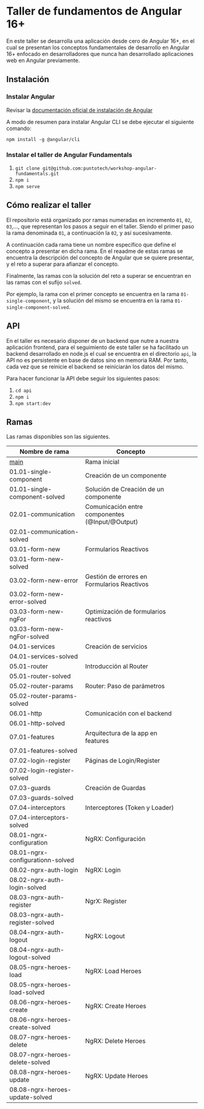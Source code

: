 # Taller de fundamentos de Angular 16+

En este taller se desarrolla una aplicación desde cero de Angular 16+, en el cual se presentan los conceptos fundamentales de desarrollo en Angular 16+ enfocado en desarrolladores que nunca han desarrollado aplicaciones web en Angular previamente.

## Instalación

### Instalar Angular

Revisar la [documentación oficial de instalación de Angular](https://docs.angular.lat/guide/setup-local#instalar-la-cli-de-angular)

A modo de resumen para instalar Angular CLI se debe ejecutar el siguiente comando:

`npm install -g @angular/cli`

### Instalar el taller de Angular Fundamentals

1. `git clone git@github.com:puntotech/workshop-angular-fundamentals.git`
2. `npm i` 
3. `npm serve`

## Cómo realizar el taller

El repositorio está organizado por ramas numeradas en incremento `01`, `02`, `03`,..., que representan los pasos a seguir en el taller. Siendo el primer paso la rama denominada `01`, a continuación la `02`, y así sucesivamente.

A continuación cada rama tiene un nombre específico que define el concepto a presentar en dicha rama. En el reaadme de estas ramas se encuentra la descripción del concepto de Angular que se quiere presentar, y el reto a superar para afianzar el concepto.

Finalmente, las ramas con la solución del reto a superar se encuentran en las ramas con el sufijo `solved`. 

Por ejemplo, la rama con el primer concepto se encuentra en la rama `01-single-component`, y la solución del mismo se encuentra en la rama `01-single-component-solved`.

## API

En el taller es necesario disponer de un backend que nutre a nuestra aplicación frontend, para el seguimiento de este taller se ha facilitado un backend desarrollado en node.js el cual se encuentra en el directorio `api`, la API no es persistente en base de datos sino en memoria RAM. Por tanto, cada vez que se reinicie el backend se reiniciarán los datos del mismo.

Para hacer funcionar la API debe seguir los siguientes pasos:

1. `cd api`
2. `npm i`
3. `npm start:dev`

## Ramas

Las ramas disponibles son las siguientes.

| Nombre de rama | Concepto  |  |   |   |
|---|---|---|---|---|
|  [main](https://github.com/puntotech/workshop-angular-fundamentals) | Rama inicial | | | | | 
|  01.01-single-component  |  Creación de un componente  |   |   |   |
|  01.01-single-component-solved| Solución de Creación de un componente  |   |   |   |
|  02.01-communication | Comunicación entre componentes (@Input/@Output)  |   |   |   |
|  02.01-communication-solved |   |   |   |   |
|  03.01-form-new | Formularios Reactivos  |   |   |   |
|  03.01-form-new-solved |   |   |   |   |
|  03.02-form-new-error | Gestión de errores en Formularios Reactivos  |   |   |   |
|  03.02-form-new-error-solved |   |   |   |   |
|  03.03-form-new-ngFor | Optimización de formularios reactivos  |   |   |   |
|  03.03-form-new-ngFor-solved |   |   |   |   |
|  04.01-services | Creación de servicios  |   |   |   |
|  04.01-services-solved |   |   |   |   |
|  05.01-router | Introducción al Router  |   |   |   |
|  05.01-router-solved |   |   |   |   |
|  05.02-router-params | Router: Paso de parámetros  |   |   |   |
|  05.02-router-params-solved |   |   |   |   |
|  06.01-http | Comunicación con el backend  |   |   |   |
|  06.01-http-solved |   |   |   |   |
|  07.01-features | Arquitectura de la app en features   |   |   |   |
|  07.01-features-solved |   |   |   |   |
|  07.02-login-register | Páginas de Login/Register  |   |   |   |
|  07.02-login-register-solved |   |   |   |   |
|  07.03-guards | Creación de Guardas  |   |   |   |
|  07.03-guards-solved |   |   |   |   |
|  07.04-interceptors | Interceptores (Token y Loader)  |   |   |   |
|  07.04-interceptors-solved |   |   |   |   |
|  08.01-ngrx-configuration | NgRX: Configuración  |   |   |   |
|  08.01-ngrx-configurationn-solved |   |   |   |   |
|  08.02-ngrx-auth-login | NgRX: Login   |   |   |   |
|  08.02-ngrx-auth-login-solved |   |   |   |   |
|  08.03-ngrx-auth-register | NgrX: Register  |   |   |   |
|  08.03-ngrx-auth-register-solved |   |   |   |   |
|  08.04-ngrx-auth-logout | NgRX: Logout  |   |   |   |
|  08.04-ngrx-auth-logout-solved |   |   |   |   |
|  08.05-ngrx-heroes-load | NgRX: Load Heroes |   |   |   |
|  08.05-ngrx-heroes-load-solved |   |   |   |   |
|  08.06-ngrx-heroes-create |NgRX: Create Heroes |   |   |   |
|  08.06-ngrx-heroes-create-solved |   |   |   |   |
|  08.07-ngrx-heroes-delete | NgRX: Delete Heroes |   |   |   |
|  08.07-ngrx-heroes-delete-solved |   |   |   |   |
|  08.08-ngrx-heroes-update | NgRX: Update Heroes |   |   |   |
|  08.08-ngrx-heroes-update-solved |   |   |   |   |

